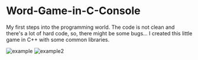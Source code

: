 # Word-Game-in-C-Console
My first steps into the programming world. The code is not clean and there's a lot of hard code, so, there might be some bugs...
I created this little game in C++ with some common libraries. 

![example](https://i.imgur.com/VliB5zh.png)
![example2](https://i.imgur.com/Qk8896G.png)
